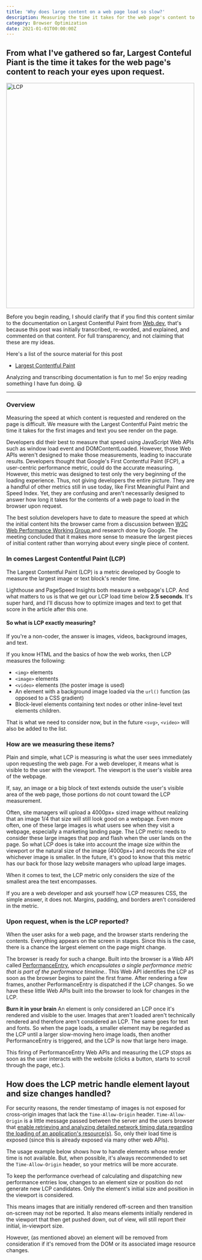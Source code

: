 ```yaml
---
title: 'Why does large content on a web page load so slow?'
description: Measuring the time it takes for the web page's content to reach your eyes.
category: Browser Optimization
date: 2021-01-01T00:00:00Z
---
```


## From what I've gathered so far, Largest Conteful Piant is the time it takes for the web page's content to reach your eyes upon request.

<img src="/assets/images/lcp.jpg" width="500" height="600" alt="LCP" />

Before you begin reading, I should clarify that if you find this content similar to the documentation on Largest Contentful Paint from [Web.dev](https://web.dev), that's because this post was initially transcribed, re-worded, and explained, and commented on that content. For full transparency, and not claiming that these are my ideas.

Here's a list of the source material for this post

* [Largest Contentful Paint](https://web.dev/lcp/)

Analyzing and transcribing documentation is fun to me! So enjoy reading something I have fun doing. 😃

<hr />

### Overview

Measuring the speed at which content is requested and rendered on the page is difficult. We measure with the Largest Contentful Paint metric the time it takes for the first images and text you see render on the page.

Developers did their best to measure that speed using JavaScript Web APIs such as window load event and DOMContentLoaded. However, those Web APIs weren't designed to make those measurements, leading to inaccurate results. Developers thought that Google's First Contentful Paint (FCP), a user-centric performance metric, could do the accurate measuring. However, this metric was designed to test only the very beginning of the loading experience. Thus, not giving developers the entire picture. They are a handful of other metrics still in use today, like First Meaningful Paint and Speed Index. Yet, they are confusing and aren't necessarily designed to answer how long it takes for the contents of a web page to load in the browser upon request. 

The best solution developers have to date to measure the speed at which the initial content hits the browser came from a discussion between [W3C Web Performance Working Group ](https://www.w3.org/webperf/) and research done by Google. The meeting concluded that it makes more sense to measure the largest pieces of initial content rather than worrying about every single piece of content.

### In comes Largest Contentful Paint (LCP)

The Largest Contentful Paint (LCP) is a metric developed by Google to measure the largest image or text block's render time.

Lighthouse and PageSpeed Insights both measure a webpage's LCP. And what matters to us is that we get our LCP load time below **2.5 seconds**. It's super hard, and I'll discuss how to optimize images and text to get that score in the article after this one.

#### So what is LCP exactly measuring?

If you're a non-coder, the answer is images, videos, background images, and text. 

If you know HTML and the basics of how the web works, then LCP measures the following: 

* ```<img>``` elements
* ```<image>``` elements
* ```<video>``` elements (the poster image is used)
* An element with a background image loaded via the ```url()``` function (as opposed to a CSS gradient)
* Block-level elements containing text nodes or other inline-level text elements children.

That is what we need to consider now, but in the future ```<svg>```, ```<video>``` will also be added to the list. 

### How are we measuring these items?

Plain and simple, what LCP is measuring is what the user sees immediately upon requesting the web page. For a web developer, it means what is visible to the user with the viewport. The viewport is the user's visible area of the webpage.

If, say, an image or a big block of text extends outside the user's visible area of the web page, those portions do not count toward the LCP measurement.

Often, site managers will upload a 4000px+ sized image without realizing that an image 1/4 that size will still look good on a webpage. Even more often, one of these large images is what users see when they visit a webpage, especially a marketing landing page. The LCP metric needs to consider these large images that pop and flash when the user lands on the page. So what LCP does is take into account the image size within the viewport or the natural size of the image (4000px+) and records the size of whichever image is smaller. In the future, it's good to know that this metric has our back for those lazy website managers who upload large images.

When it comes to text, the LCP metric only considers the size of the smallest area the text encompasses.

If you are a web developer and ask yourself how LCP measures CSS, the simple answer, it does not. Margins, padding, and borders aren't considered in the metric.

### Upon request, when is the LCP reported?

When the user asks for a web page, and the browser starts rendering the contents. Everything appears on the screen in stages. Since this is the case, there is a chance the largest element on the page might change.

The browser is ready for such a change. Built into the browser is a Web API called [PerformanceEntry](https://developer.mozilla.org/en-US/docs/Web/API/PerformanceEntry), which *encapsulates a single performance metric that is part of the performance timeline.*. This Web API identifies the LCP as soon as the browser begins to paint the first frame. After rendering a few frames, another PerformanceEntry is dispatched if the LCP changes. So we have these little Web APIs built into the browser to look for changes in the LCP.

**Burn it in your brain** An element is only considered an LCP once it's rendered and visible to the user. Images that aren't loaded aren't technically rendered and therefore aren't considered an LCP. The same goes for text and fonts. So when the page loads, a smaller element may be regarded as the LCP until a larger slow-moving hero image loads, then another PerformanceEntry is triggered, and the LCP is now that large hero image.

This firing of PerformanceEntry Web APIs and measuring the LCP stops as soon as the user interacts with the website (clicks a button, starts to scroll through the page, etc.).

## How does the LCP metric handle element layout and size changes handled?

For security reasons, the render timestamp of images is not exposed for cross-origin images that lack the ```Time-Allow-Origin``` header. ```Time-Allow-Origin``` is a little message passed between the server and the users browser that [enable retrieving and analyzing detailed network timing data regarding the loading of an application's resource(s)](https://developer.mozilla.org/en-US/docs/Web/API/Resource_Timing_API). So, only their load time is exposed (since this is already exposed via many other web APIs).

The usage example below shows how to handle elements whose render time is not available. But, when possible, it's always recommended to set the ```Time-Allow-Origin``` header, so your metrics will be more accurate. 

To keep the performance overhead of calculating and dispatching new performance entries low, changes to an element size or position do not generate new LCP candidates. Only the element's initial size and position in the viewport is considered.

This means images that are initially rendered off-screen and then transition on-screen may not be reported. It also means elements initially rendered in the viewport that then get pushed down, out of view, will still report their initial, in-viewport size.

However, (as mentioned above) an element will be removed from consideration if it's removed from the DOM or its associated image resource changes.